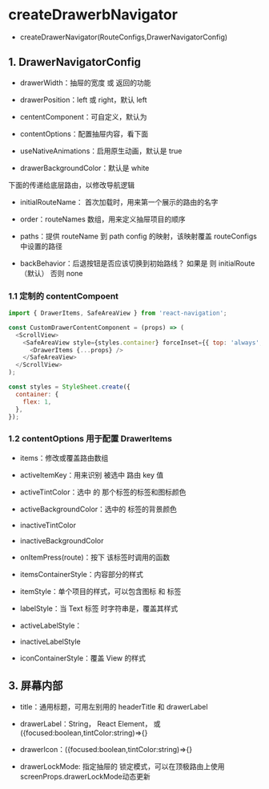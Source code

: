 # createDrawerbNavigator

- createDrawerNavigator(RouteConfigs,DrawerNavigatorConfig)

## 1. DrawerNavigatorConfig

- drawerWidth：抽屉的宽度 或 返回的功能

- drawerPosition：left 或 right，默认 left

- cententComponent：可自定义，默认为 <DrawerItems/>

- contentOptions：配置抽屉内容，看下面

- useNativeAnimations：启用原生动画，默认是 true

- drawerBackgroundColor：默认是 white

下面的传递给底层路由，以修改导航逻辑

- initialRouteName： 首次加载时，用来第一个展示的路由的名字

- order：routeNames 数组，用来定义抽屉项目的顺序

- paths：提供 routeName 到 path config 的映射，该映射覆盖 routeConfigs 中设置的路径

- backBehavior：后退按钮是否应该切换到初始路线？ 如果是 则 initialRoute（默认） 否则 none

### 1.1 定制的 contentCompoent

~~~javascript
import { DrawerItems, SafeAreaView } from 'react-navigation';

const CustomDrawerContentComponent = (props) => (
  <ScrollView>
    <SafeAreaView style={styles.container} forceInset={{ top: 'always', horizontal: 'never' }}>
      <DrawerItems {...props} />
    </SafeAreaView>
  </ScrollView>
);

const styles = StyleSheet.create({
  container: {
    flex: 1,
  },
});
~~~

### 1.2 contentOptions 用于配置 DrawerItems

- items：修改或覆盖路由数组

- activeItemKey：用来识别 被选中 路由 key 值

- activeTintColor：选中 的 那个标签的标签和图标颜色

- activeBackgroundColor：选中的 标签的背景颜色

- inactiveTintColor

- inactiveBackgroundColor

- onItemPress(route)：按下 该标签时调用的函数

- itemsContainerStyle：内容部分的样式

- itemStyle：单个项目的样式，可以包含图标 和 标签

- labelStyle：当 Text 标签 时字符串是，覆盖其样式

- activeLabelStyle：

- inactiveLabelStyle

- iconContainerStyle：覆盖 View 的样式

## 3. 屏幕内部

- title：通用标题，可用左别用的 headerTitle 和 drawerLabel

- drawerLabel：String， React Element， 或 ({focused:boolean,tintColor:string)=>{}

- drawerIcon：({focused:boolean,tintColor:string)=>{}

- drawerLockMode: 指定抽屉的 锁定模式，可以在顶极路由上使用 screenProps.drawerLockMode动态更新

